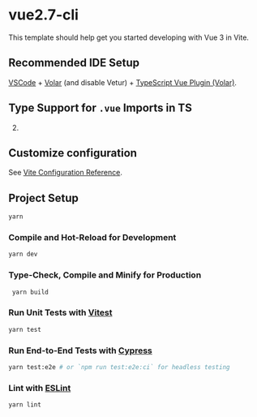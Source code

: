 # vue2.7-cli

This template should help get you started developing with Vue 3 in Vite.

## Recommended IDE Setup

[VSCode](https://code.visualstudio.com/) + [Volar](https://marketplace.visualstudio.com/items?itemName=Vue.volar) (and disable Vetur) + [TypeScript Vue Plugin (Volar)](https://marketplace.visualstudio.com/items?itemName=Vue.vscode-typescript-vue-plugin).

## Type Support for `.vue` Imports in TS

2. 

## Customize configuration

See [Vite Configuration Reference](https://vitejs.dev/config/).

## Project Setup

```sh
yarn
```

### Compile and Hot-Reload for Development

```sh
yarn dev
```

### Type-Check, Compile and Minify for Production

```sh
 yarn build
```

### Run Unit Tests with [Vitest](https://vitest.dev/)

```sh
yarn test
```

### Run End-to-End Tests with [Cypress](https://www.cypress.io/)

```sh
yarn test:e2e # or `npm run test:e2e:ci` for headless testing
```

### Lint with [ESLint](https://eslint.org/)

```sh
yarn lint
```
